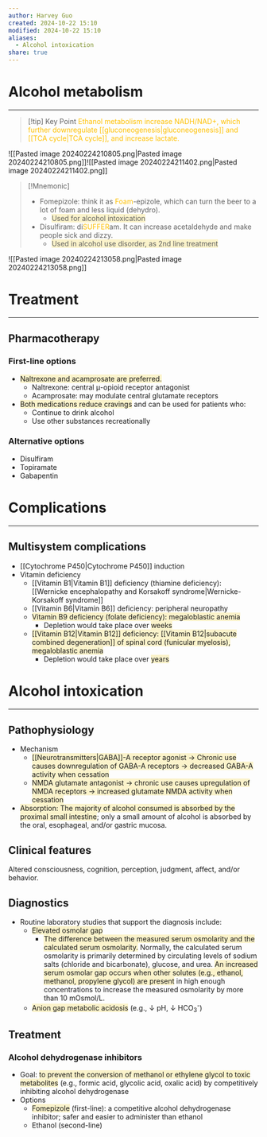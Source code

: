 ```yaml
---
author: Harvey Guo
created: 2024-10-22 15:10
modified: 2024-10-22 15:10
aliases:
  - Alcohol intoxication
share: true
---
```

# Alcohol metabolism
---
>[!tip] Key Point 
><font color="#ffc000">Ethanol metabolism increase NADH/NAD+, which further downregulate [[gluconeogenesis|gluconeogenesis]] and [[TCA cycle|TCA cycle]], and increase lactate.</font>

![[Pasted image 20240224210805.png|Pasted image 20240224210805.png]]![[Pasted image 20240224211402.png|Pasted image 20240224211402.png]]
>[!Mnemonic] 
>- Fomepizole: think it as <font color="#ffc000">Foam</font>-epizole, which can turn the beer to a lot of foam and less liquid (dehydro).
>	- <span style="background:rgba(240, 200, 0, 0.2)">Used for alcohol intoxication</span>
>- Disulfiram: di<font color="#ffc000">SUFFER</font>am. It can increase acetaldehyde and make people sick and dizzy.
>	- <span style="background:rgba(240, 200, 0, 0.2)">Used in alcohol use disorder, as 2nd line treatment</span>

![[Pasted image 20240224213058.png|Pasted image 20240224213058.png]]

# Treatment
---
## Pharmacotherapy
### First-line options
- <span style="background:rgba(240, 200, 0, 0.2)">Naltrexone and acamprosate are preferred. </span>
	- Naltrexone: central μ-opioid receptor antagonist
	- Acamprosate: may modulate central glutamate receptors
- <span style="background:rgba(240, 200, 0, 0.2)">Both medications reduce cravings</span> and can be used for patients who: 
	- Continue to drink alcohol
	- Use other substances recreationally 
### Alternative options
- Disulfiram
- Topiramate
- Gabapentin

# Complications
---
## Multisystem complications
- [[Cytochrome P450|Cytochrome P450]] induction
- Vitamin deficiency
	- [[Vitamin B1|Vitamin B1]] deficiency (thiamine deficiency): [[Wernicke encephalopathy and Korsakoff syndrome|Wernicke-Korsakoff syndrome]]
	- [[Vitamin B6|Vitamin B6]] deficiency: peripheral neuropathy 
	- <span style="background:rgba(240, 200, 0, 0.2)">Vitamin B9 deficiency (folate deficiency): megaloblastic anemia</span>
		- Depletion would take place over <span style="background:rgba(240, 200, 0, 0.2)">weeks</span>
	- <span style="background:rgba(240, 200, 0, 0.2)">[[Vitamin B12|Vitamin B12]] deficiency: [[Vitamin B12|subacute combined degeneration]] of spinal cord (funicular myelosis), megaloblastic anemia</span>
		- Depletion would take place over <span style="background:rgba(240, 200, 0, 0.2)">years</span>

# Alcohol intoxication
---
## Pathophysiology
- Mechanism 
	- <span style="background:rgba(240, 200, 0, 0.2)">[[Neurotransmitters|GABA]]-A receptor agonist → Chronic use causes downregulation of GABA-A receptors → decreased GABA-A activity when cessation</span>
	- <span style="background:rgba(240, 200, 0, 0.2)">NMDA glutamate antagonist → chronic use causes upregulation of NMDA receptors → increased glutamate NMDA activity when cessation</span>
- <span style="background:rgba(240, 200, 0, 0.2)">Absorption: The majority of alcohol consumed is absorbed by the proximal small intestine</span>; only a small amount of alcohol is absorbed by the oral, esophageal, and/or gastric mucosa.
## Clinical features
Altered consciousness, cognition, perception, judgment, affect, and/or behavior.
## Diagnostics
- Routine laboratory studies that support the diagnosis include:
	- <span style="background:rgba(240, 200, 0, 0.2)">Elevated osmolar gap</span>
		- <span style="background:rgba(240, 200, 0, 0.2)">The difference between the measured serum osmolarity and the calculated serum osmolarity.</span> Normally, the calculated serum osmolarity is primarily determined by circulating levels of sodium salts (chloride and bicarbonate), glucose, and urea. <span style="background:rgba(240, 200, 0, 0.2)">An increased serum osmolar gap occurs when other solutes (e.g., ethanol, methanol, propylene glycol) are present</span> in high enough concentrations to increase the measured osmolarity by more than 10 mOsmol/L.
	- <span style="background:rgba(240, 200, 0, 0.2)">Anion gap metabolic acidosis</span> (e.g., ↓ pH, ↓ HCO<sub>3</sub><sup>-</sup>)
## Treatment
### Alcohol dehydrogenase inhibitors
- Goal: <span style="background:rgba(240, 200, 0, 0.2)">to prevent the conversion of methanol or ethylene glycol to toxic metabolites</span> (e.g., formic acid, glycolic acid, oxalic acid) by competitively inhibiting alcohol dehydrogenase
- Options
	- <span style="background:rgba(240, 200, 0, 0.2)">Fomepizole</span> (first-line): a competitive alcohol dehydrogenase inhibitor; safer and easier to administer than ethanol
	- Ethanol (second-line)